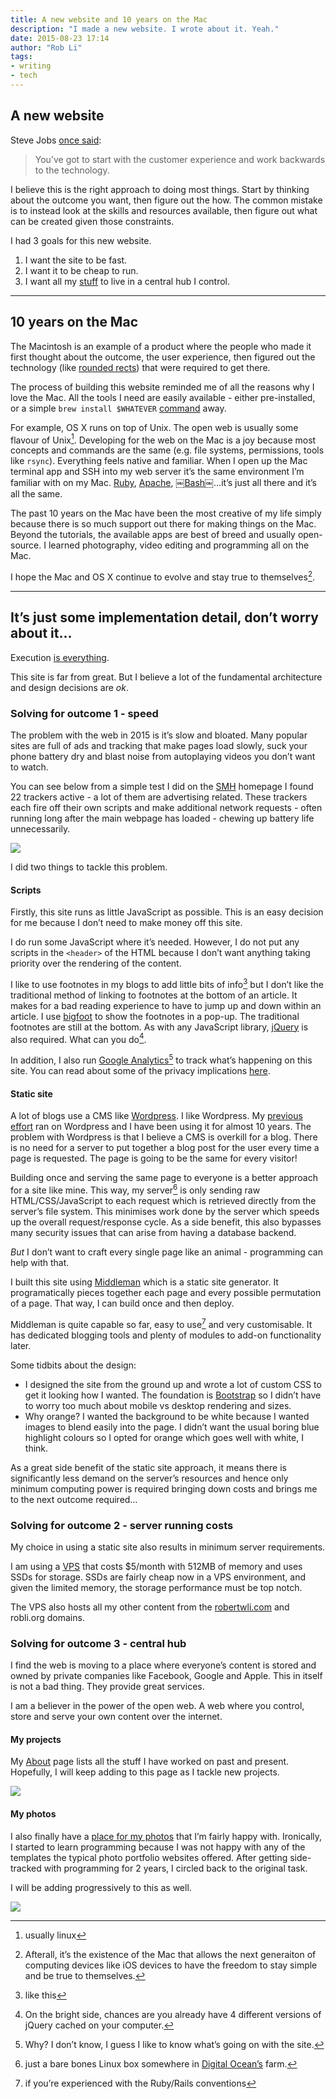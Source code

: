 ```yaml
---
title: A new website and 10 years on the Mac
description: "I made a new website. I wrote about it. Yeah."
date: 2015-08-23 17:14
author: "Rob Li"
tags:
- writing
- tech
---
```


## A new website

Steve Jobs [once said][1]:

> You’ve got to start with the customer experience and work backwards to the technology.

I believe this is the right approach to doing most things. Start  by thinking about the outcome you want, then figure out the how. The common mistake is to instead look at the skills and resources available, then figure out what can be created given those constraints.

I had 3 goals for this new website. 

1. I want the site to be fast. 
2. I want it to be cheap to run. 
3. I want all my [stuff][2] to live in a central hub I control. 

---- 

## 10 years on the Mac

The Macintosh is an example of a product where the people who made it first thought about the outcome, the user experience, then figured out the technology (like [rounded rects][3]) that were required to get there.

The process of building this website reminded me of all the reasons why I love the Mac. All the tools I need are easily available - either pre-installed, or a simple `brew install $WHATEVER` [command][4] away.

For example, OS X runs on top of Unix. The open web is usually some flavour of Unix[^1]. Developing for the web on the Mac is a joy because most concepts and commands are the same (e.g. file systems, permissions, tools like `rsync`). Everything feels native and familiar. When I open up the Mac terminal app and SSH into my web server it’s the same environment I’m familiar with on my Mac. [Ruby][5], [Apache][6], ￼[Bash][7]￼…it’s just all there and it’s all the same.

The past 10 years on the Mac have been the most creative of my life simply because there is so much support out there for making things on the Mac. Beyond the tutorials, the available apps are best of breed and usually open-source. I learned photography, video editing and programming all on the Mac.

I hope the Mac and OS X continue to evolve and stay true to themselves[^2].

---- 

## It’s just some implementation detail, don’t worry about it…

Execution [is everything][8].

This site is far from great. But I believe a lot of the fundamental architecture and design decisions are *ok*.

### Solving for outcome 1 - speed

The problem with the web in 2015 is it’s slow and bloated. Many popular sites are full of ads and tracking that make pages load slowly, suck your phone battery dry and blast noise from autoplaying videos you don’t want to watch.

You can see below from a simple test I did on the [SMH][9] homepage I found 22 trackers active - a lot of them are advertising related. These trackers each fire off their own scripts and make additional network requests - often running long after the main webpage has loaded - chewing up battery life unnecessarily.

[![][image-1]][10]

I did two things to tackle this problem.

#### Scripts

Firstly, this site runs as little JavaScript as possible. This is an easy decision for me because I don’t need to make money off this site.

I do run some JavaScript where it’s needed. However, I do not put any scripts in the `<header>` of the HTML because I don’t want anything taking priority over the rendering of the content.

I like to use footnotes in my blogs to add little bits of info[^3] but I don’t like the traditional method of linking to footnotes at the bottom of an article. It makes for a bad reading experience to have to jump up and down within an article. I use [bigfoot][11] to show the footnotes in a pop-up. The traditional footnotes are still at the bottom. As with any JavaScript library, [jQuery][12] is also required. What can you do[^4].

In addition, I also run [Google Analytics][13][^5] to track what’s happening on this site. You can read about some of the privacy implications [here][14].

#### Static site

A lot of blogs use a CMS like [Wordpress][15]. I like Wordpress. My [previous effort][16] ran on Wordpress and I have been using it for almost 10 years. The problem with Wordpress is that I believe a CMS is overkill for a blog. There is no need for a server to put together a blog post for the user every time a page is requested. The page is going to be the same for every visitor!

Building once and serving the same page to everyone is a better approach for a site like mine. This way, my server[^6] is only sending raw HTML/CSS/JavaScript to each request which is retrieved directly from the server’s file system. This minimises work done by the server which speeds up the overall request/response cycle. As a side benefit, this also bypasses many security issues that can arise from having a database backend.

*But* I don’t want to craft every single page like an animal - programming can help with that.

I built this site using [Middleman][18] which is a static site generator. It programatically pieces together each page and every possible permutation of a page. That way, I can build once and then deploy.

Middleman is quite capable so far, easy to use[^7] and very customisable. It has dedicated blogging tools and plenty of modules to add-on functionality later. 

Some tidbits about the design:

- I designed the site from the ground up and wrote a lot of custom CSS to get it looking how I wanted. The foundation is [Bootstrap][19] so I didn’t have to worry too much about mobile vs desktop rendering and sizes.
- Why orange? I wanted the background to be white because I wanted images to blend easily into the page. I didn’t want the usual boring blue highlight colours so I opted for orange which goes well with white, I think.

As a great side benefit of the static site approach, it means there is significantly less demand on the server’s resources and hence only minimum computing power is required bringing down costs and brings me to the next outcome required…

### Solving for outcome 2 - server running costs

My choice in using a static site also results in minimum server requirements. 

I am using a [VPS][20] that costs $5/month with 512MB of memory and uses SSDs for storage. SSDs are fairly cheap now in a VPS environment, and given the limited memory, the storage performance must be top notch.

The VPS also hosts all my other content from the [robertwli.com][21] and robli.org domains.

### Solving for outcome 3 - central hub

I find the web is moving to a place where everyone’s content is stored and owned by private companies like Facebook, Google and Apple. This in itself is not a bad thing. They provide great services.

I am a believer in the power of the open web. A web where you control, store and serve your own content over the internet.

#### My projects

My [About][22] page lists all the stuff I have worked on past and present. Hopefully, I will keep adding to this page as I tackle new projects.

[![][image-2]][23]

#### My photos

I also finally have a [place for my photos][24] that I’m fairly happy with. Ironically, I started to learn programming because I was not happy with any of the templates the typical photo portfolio websites offered. After getting side-tracked with programming for 2 years, I circled back to the original task.

I will be adding progressively to this as well.

<img class="img-hero" src="http://robli.co/images/2015/08/roblico-photos-section-combined.jpg">



[^1]:	usually linux

[^2]:	Afterall, it’s the existence of the Mac that allows the next generaiton of computing devices like iOS devices to have the freedom to stay simple and be true to themselves.

[^3]:	like this

[^4]:	On the bright side, chances are you already have 4 different versions of jQuery cached on your computer.

[^5]:	Why? I don’t know, I guess I like to know what’s going on with the site.

[^6]:	just a bare bones Linux box somewhere in [Digital Ocean’s][17] farm.

[^7]:	if you’re experienced with the Ruby/Rails conventions

[1]:	https://youtu.be/FF-tKLISfPE?t=1m46s
[2]:	/about/
[3]:	http://www.folklore.org/StoryView.py?story=Round_Rects_Are_Everywhere.txt
[4]:	http://brew.sh
[5]:	https://www.ruby-lang.org/en/
[6]:	http://httpd.apache.org
[7]:	https://en.wikipedia.org/wiki/Bash_(Unix_shell)
[8]:	http://robli.co/2014/10/12/Executing-on-the-vision/
[9]:	http://smh.com.au
[10]:	http://robli.co/images/2015/08/smh-trackers.png
[11]:	http://www.bigfootjs.com
[12]:	https://jquery.com
[13]:	http://www.google.com.au/analytics/
[14]:	/privacy/
[15]:	https://wordpress.org
[16]:	http://robertwli.com
[17]:	https://www.digitalocean.com
[18]:	https://middlemanapp.com
[19]:	http://getbootstrap.com
[20]:	http://digitalocean.com/
[21]:	http://robertwli.com/
[22]:	/about/
[23]:	http://robli.co/images/2015/08/roblico-about-section.png
[24]:	/photos/
[25]:	http://robli.co/images/2015/08/roblico-photos-section-combined.jpg

[image-1]:	http://robli.co/images/2015/08/smh-trackers.png
[image-2]:	http://robli.co/images/2015/08/roblico-about-section.png